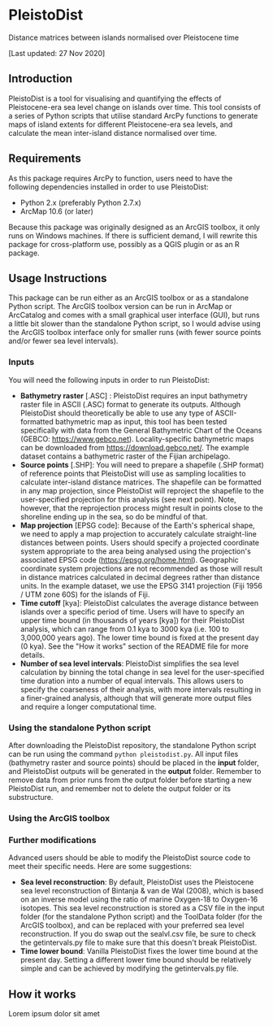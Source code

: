 # PleistoDist
Distance matrices between islands normalised over Pleistocene time

[Last updated: 27 Nov 2020]

## Introduction

PleistoDist is a tool for visualising and quantifying the effects of Pleistocene-era sea level change on islands over time. This tool consists of a series of Python scripts that utilise standard ArcPy functions to generate maps of island extents for different Pleistocene-era sea levels, and calculate the mean inter-island distance normalised over time. 

## Requirements

As this package requires ArcPy to function, users need to have the following dependencies installed in order to use PleistoDist:
* Python 2.x (preferably Python 2.7.x)
* ArcMap 10.6 (or later)

Because this package was originally designed as an ArcGIS toolbox, it only runs on Windows machines. If there is sufficient demand, I will rewrite this package for cross-platform use, possibly as a QGIS plugin or as an R package. 

## Usage Instructions

This package can be run either as an ArcGIS toolbox or as a standalone Python script. The ArcGIS toolbox version can be run in ArcMap or ArcCatalog and comes with a small graphical user interface (GUI), but runs a little bit slower than the standalone Python script, so I would advise using the ArcGIS toolbox interface only for smaller runs (with fewer source points and/or fewer sea level intervals). 

### Inputs

You will need the following inputs in order to run PleistoDist:
* **Bathymetry raster** [.ASC] : PleistoDist requires an input bathymetry raster file in ASCII (.ASC) format to generate its outputs. Although PleistoDist should theoretically be able to use any type of ASCII-formatted bathymetric map as input, this tool has been tested specifically with data from the General Bathymetric Chart of the Oceans (GEBCO: https://www.gebco.net). Locality-specific bathymetric maps can be downloaded from https://download.gebco.net/. The example dataset contains a bathymetric raster of the Fijian archipelago. 
* **Source points** [.SHP]: You will need to prepare a shapefile (.SHP format) of reference points that PleistoDist will use as sampling localities to calculate inter-island distance matrices. The shapefile can be formatted in any map projection, since PleistoDist will reproject the shapefile to the user-specified projection for this analysis (see next point). Note, however, that the reprojection process might result in points close to the shoreline ending up in the sea, so do be mindful of that.  
* **Map projection** [EPSG code]: Because of the Earth's spherical shape, we need to apply a map projection to accurately calculate straight-line distances between points. Users should specify a projected coordinate system appropriate to the area being analysed using the projection's associated EPSG code (https://epsg.org/home.html). Geographic coordinate system projections are not recommended as those will result in distance matrices calculated in decimal degrees rather than distance units. In the example dataset, we use the EPSG 3141 projection (Fiji 1956 / UTM zone 60S) for the islands of Fiji. 
* **Time cutoff** [kya]: PleistoDist calculates the average distance between islands over a specific period of time. Users will have to specify an upper time bound (in thousands of years [kya]) for their PleistoDist analysis, which can range from 0.1 kya to 3000 kya (i.e. 100 to 3,000,000 years ago). The lower time bound is fixed at the present day (0 kya). See the "How it works" section of the README file for more details. 
* **Number of sea level intervals**: PleistoDist simplifies the sea level calculation by binning the total change in sea level for the user-specified time duration into a number of equal intervals. This allows users to specify the coarseness of their analysis, with more intervals resulting in a finer-grained analysis, although that will generate more output files and require a longer computational time. 

### Using the standalone Python script

After downloading the PleistoDist repository, the standalone Python script can be run using the command ```python pleistodist.py```. All input files (bathymetry raster and source points) should be placed in the **input** folder, and PleistoDist outputs will be generated in the **output** folder. Remember to remove data from prior runs from the output folder before starting a new PleistoDist run, and remember not to delete the output folder or its substructure. 

### Using the ArcGIS toolbox



### Further modifications

Advanced users should be able to modify the PleistoDist source code to meet their specific needs. Here are some suggestions:
* **Sea level reconstruction**: By default, PleistoDist uses the Pleistocene sea level reconstruction of Bintanja & van de Wal (2008), which is based on an inverse model using the ratio of marine Oxygen-18 to Oxygen-16 isotopes. This sea level reconstruction is stored as a CSV file in the input folder (for the standalone Python script) and the ToolData folder (for the ArcGIS toolbox), and can be replaced with your preferred sea level reconstruction. If you do swap out the sealvl.csv file, be sure to check the getintervals.py file to make sure that this doesn't break PleistoDist. 
* **Time lower bound**: Vanilla PleistoDist fixes the lower time bound at the present day. Setting a different lower time bound should be relatively simple and can be achieved by modifying the getintervals.py file. 

## How it works

Lorem ipsum dolor sit amet

